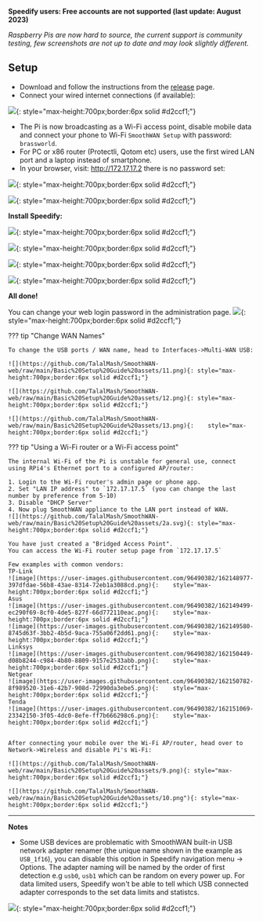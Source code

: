 <b>Speedify users: Free accounts are not supported (last update: August 2023)</b>

*Raspberry Pis are now hard to source, the current support is community testing, few screenshots are not up to date and may look slightly different.*
<h2>Setup</h2>

- Download and follow the instructions from the [release](https://github.com/TalalMash/SmoothWAN/releases) page.
- Connect your wired internet connections (if available):

![](https://github.com/TalalMash/SmoothWAN-web/raw/main/Basic%20Setup%20Guide%20assets/1a.svg){: style="max-height:700px;border:6px solid #d2ccf1;"}

- The Pi is now broadcasting as a Wi-Fi access point, disable mobile data and connect your phone to Wi-Fi `SmoothWAN Setup` with password: `brassworld`. 
- For PC or x86 router (Protectli, Qotom etc) users, use the first wired LAN port and a laptop instead of smartphone.
- In your browser, visit: http://172.17.17.2 there is no password set: 

![](assets/setup/1.webp){: style="max-height:700px;border:6px solid #d2ccf1;"}

![](assets/setup/2.webp){: style="max-height:700px;border:6px solid #d2ccf1;"}

**Install Speedify:**

![](https://github.com/TalalMash/SmoothWAN-web/raw/main/Basic%20Setup%20Guide%20assets/4.png){: style="max-height:700px;border:6px solid #d2ccf1;"}

![](assets/setup/9.webp){: style="max-height:700px;border:6px solid #d2ccf1;"}

![](assets/setup/10.webp){: style="max-height:700px;border:6px solid #d2ccf1;"}

![](assets/setup/11.webp){: style="max-height:700px;border:6px solid #d2ccf1;"}

**All done!**

You can change your web login password in the administration page.
![](assets/setup/12.webp){: style="max-height:700px;border:6px solid #d2ccf1;"}

??? tip "Change WAN Names"

    To change the USB ports / WAN name, head to Interfaces->Multi-WAN USB:

    ![](https://github.com/TalalMash/SmoothWAN-web/raw/main/Basic%20Setup%20Guide%20assets/11.png){: style="max-height:700px;border:6px solid #d2ccf1;"}

    ![](https://github.com/TalalMash/SmoothWAN-web/raw/main/Basic%20Setup%20Guide%20assets/12.png){: style="max-height:700px;border:6px solid #d2ccf1;"}

    ![](https://github.com/TalalMash/SmoothWAN-web/raw/main/Basic%20Setup%20Guide%20assets/13.png){:    style="max-height:700px;border:6px solid #d2ccf1;"}

??? tip "Using a Wi-Fi router or a Wi-Fi access point"

    The internal Wi-Fi of the Pi is unstable for general use, connect using RPi4's Ethernet port to a configured AP/router:

    1. Login to the Wi-Fi router's admin page or phone app.
    2. Set "LAN IP address" to `172.17.17.5` (you can change the last number by preference from 5-10)
    3. Disable "DHCP Server"
    4. Now plug SmoothWAN appliance to the LAN port instead of WAN.
    ![](https://github.com/TalalMash/SmoothWAN-web/raw/main/Basic%20Setup%20Guide%20assets/2a.svg){: style="max-height:700px;border:6px solid #d2ccf1;"}

    You have just created a "Bridged Access Point".
    You can access the Wi-Fi router setup page from `172.17.17.5`

    Few examples with common vendors:
    TP-Link
    ![image](https://user-images.githubusercontent.com/96490382/162148977-397dfdae-56b8-43ae-8314-72eb1a3088cd.png){:    style="max-height:700px;border:6px solid #d2ccf1;"}
    Asus
    ![image](https://user-images.githubusercontent.com/96490382/162149499-ec290f69-8cf0-4de5-827f-66d772110eac.png){:    style="max-height:700px;border:6px solid #d2ccf1;"}
    ![image](https://user-images.githubusercontent.com/96490382/162149580-8745d63f-3bb2-4b5d-9aca-755a06f2dd61.png){:    style="max-height:700px;border:6px solid #d2ccf1;"}
    Linksys
    ![image](https://user-images.githubusercontent.com/96490382/162150449-d08b8244-c984-4b80-8809-9157e2533abb.png){:    style="max-height:700px;border:6px solid #d2ccf1;"}
    Netgear
    ![image](https://user-images.githubusercontent.com/96490382/162150782-8f989520-31e6-42b7-908d-72990da3ebe5.png){:    style="max-height:700px;border:6px solid #d2ccf1;"}
    Tenda
    ![image](https://user-images.githubusercontent.com/96490382/162151069-23342150-3f05-4dc0-8efe-ff7b666298c6.png){:    style="max-height:700px;border:6px solid #d2ccf1;"}


    After connecting your mobile over the Wi-Fi AP/router, head over to Network->Wireless and disable Pi's Wi-Fi:

    ![](https://github.com/TalalMash/SmoothWAN-web/raw/main/Basic%20Setup%20Guide%20assets/9.png){: style="max-height:700px;border:6px solid #d2ccf1;"}

    ![](https://github.com/TalalMash/SmoothWAN-web/raw/main/Basic%20Setup%20Guide%20assets/10.png"){: style="max-height:700px;border:6px solid #d2ccf1;"}


***

**Notes**

- Some USB devices are problematic with SmoothWAN built-in USB network adapter renamer (the unique name shown in the example as `USB_1f16`), you can disable this option in Speedify navigation menu -> Options. The adapter naming will be named by the order of first detection e.g `usb0`, `usb1` which can be random on every power up. 
For data limited users, Speedify won't be able to tell which USB connected adapter corresponds to the set data limits and statistcs.

![](assets/setup/13.webp){: style="max-height:700px;border:6px solid #d2ccf1;"}
